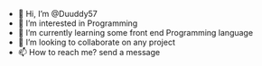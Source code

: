 - 👋 Hi, I’m @Duuddy57
- 👀 I’m interested in Programming 
- 🌱 I’m currently learning some front end Programming language
- 💞️ I’m looking to collaborate on any project
- 📫 How to reach me? send a message
<!---
Duuddy57/Duuddy57 is a ✨ special ✨ repository because its `README.md` (this file) appears on your GitHub profile.
You can click the Preview link to take a look at your changes.
--->
